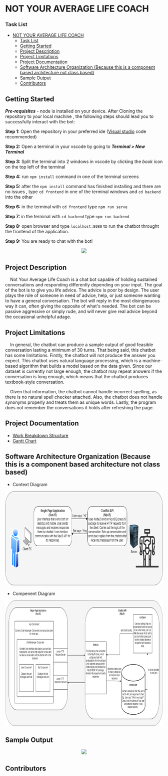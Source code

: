 # NOT YOUR AVERAGE LIFE COACH

### Task List
- [NOT YOUR AVERAGE LIFE COACH](#not-your-average-life-coach)
    - [Task List](#task-list)
  - [Getting Started](#getting-started)
  - [Project Description](#project-description)
  - [Project Limitations](#project-limitations)
  - [Project Documentation](#project-documentation)
  - [Software Architecture Organization (Because this is a component based architecture not class based)](#software-architecture-organization-because-this-is-a-component-based-architecture-not-class-based)
  - [Sample Output](#sample-output)
  - [Contributors](#contributors)

## Getting Started

***Pre-requisites*** - node is installed on your device. After Cloning the repository to your local machine , the following steps should lead you to successfully interact with the bot: 

**Step 1:** Open the repository in your preferred ide ([Visual studio](https://visualstudio.microsoft.com/vs/) code recommended)

**Step 2:** Open a terminal in your vscode by going to ***Terminal > New Terminal***

**Step 3:** Split the terminal into 2 windows in vscode by clicking the *book* icon on the top left of the terminal

**Step 4:** run `npm install` command in one of the terminal screens

**Step 5:** after the `npm install` command has finished installing and there are no issues , type `cd frontend` in one of the terminal windows and `cd backend` into the other

**Step 6:**  in the terminal with `cd frontend` type `npm run serve`

**Step 7:** in the terminal with `cd backend` type `npm run backend`

**Step 8:** open browser and type `localhost:8080` to run the chatbot throught the frontend of the application.

**Step 9:** You are ready to chat with the bot!

<div align="center">
  <img height="300" src="https://github.com/Take-Your-Money-Corp/not-avg-lifecoach/blob/master/Documentation/img/chatbot-screen.png">
</div>

## Project Description

&nbsp;&nbsp;&nbsp;&nbsp;Not Your Average Life Coach is a chat bot capable of holding sustained conversations and responding differently depending on your input. The goal of the bot is to give you life advice. The advice is poor by design. The user plays the role of someone in need of advice, help, or just someone wanting to have a general conversation. The bot will reply in the most disingenuous way it can, often giving the opposite of what's needed. The bot can be passive aggressive or simply rude, and will never give real advice beyond the occasional unhelpful adage.

## Project Limitations
&nbsp;&nbsp;&nbsp;&nbsp;In general, the chatbot can produce a sample output of good feasible conversation lasting a minimum of 30 turns. That being said, this chatbot has some limitations. Firstly, the chatbot will not produce the answer you expect. This chatbot uses natural language processing, which is a machine-based algorithm that builds a model based on the data given. Since our dataset is currently not large enough, the chatbot may repeat answers if the conversation is long enough, which means that the chatbot produces textbook-style conversation.

&nbsp;&nbsp;&nbsp;&nbsp;Given that information, the chatbot cannot handle incorrect spelling, as there is no natural spell checker attached. Also, the chatbot does not handle synonyms properly and treats them as unique words. Lastly, the program does not remember the conversations it holds after refreshing the page.

## Project Documentation
 - [Work Breakdown Structure](https://github.com/Take-Your-Money-Corp/not-avg-lifecoach/blob/master/Documentation/WBS.png)
 - [Gantt Chart](https://github.com/Take-Your-Money-Corp/not-avg-lifecoach/blob/master/Documentation/GanttChart.png)

## Software Architecture Organization (Because this is a component based architecture not class based)
 - Context Diagram
 <div align="center">
  <img height="300" src="./Documentation/img/SoftwareArchitecture-Container-View.png">
</div> 

 - Compenent Diagram
 <div align="center">
  <img height="400" src="./Documentation/img/SoftwareArchitecture-Component-View.png">
</div> 


## Sample Output 

<div align="center">
  <img height="700" src="https://github.com/Take-Your-Money-Corp/not-avg-lifecoach/blob/master/Documentation/img/sample.gif">
</div>




## Contributors
